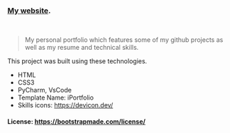 ### [My website](https://issa-kabore.github.io/).  
 <br>

> My personal portfolio which features some of my github projects as well as my resume and technical skills.<br/>


This project was built using these technologies.
- HTML
- CSS3
- PyCharm, VsCode
- Template Name: iPortfolio
- Skills icons: https://devicon.dev/

#### License: https://bootstrapmade.com/license/
